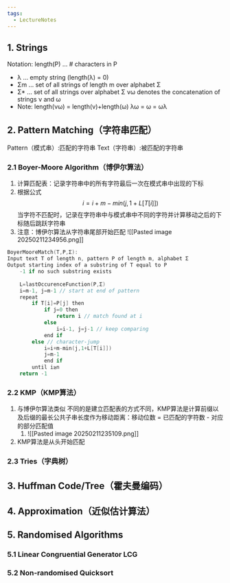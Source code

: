 ```yaml
---
tags:
  - LectureNotes
---
```

## 1. Strings
Notation: length(P) … # characters in P 
- λ … empty string (length(λ) = 0) 
- Σm … set of all strings of length m over alphabet Σ 
- Σ* … set of all strings over alphabet Σ 
νω denotes the concatenation of strings ν and ω
-  Note: length(νω) = length(ν)+length(ω) λω = ω = ωλ
## 2. Pattern Matching（字符串匹配）
Pattern（模式串）:匹配的字符串
Text（字符串）:被匹配的字符串
### 2.1 Boyer-Moore Algorithm（博伊尔算法）
1. 计算匹配表：记录字符串中的所有字符最后一次在模式串中出现的下标
2. 根据公式$$i=i+m-min(j,1+L[T[i]])$$ 当字符不匹配时，记录在字符串中与模式串中不同的字符并计算移动之后的下标随后跳跃字符串
3. 注意：博伊尔算法从字符串尾部开始匹配
![[Pasted image 20250211234956.png]]
```C
BoyerMooreMatch(T,P,Σ): 
Input text T of length n, pattern P of length m, alphabet Σ 
Output starting index of a substring of T equal to P 
	-1 if no such substring exists 
	
	L=lastOccurenceFunction(P,Σ) 
	i=m-1, j=m-1 // start at end of pattern 
	repeat 
		if T[i]=P[j] then 
			if j=0 then 
				return i // match found at i 
			else 
				i=i-1, j=j-1 // keep comparing 
			end if 
		else // character-jump 
			i=i+m-min(j,1+L[T[i]]) 
			j=m-1 
			end if 
		until i≥n 
	return -1 
```
### 2.2 KMP（KMP算法）
1. 与博伊尔算法类似 不同的是建立匹配表的方式不同，KMP算法是计算前缀以及后缀的最长公共子串长度作为移动距离：移动位数 = 已匹配的字符数 - 对应的部分匹配值
	1. ![[Pasted image 20250211235109.png]]
2. KMP算法是从头开始匹配
### 2.3 Tries（字典树）
## 3. Huffman Code/Tree（霍夫曼编码）
## 4. Approximation（近似估计算法）
## 5. Randomised Algorithms
### 5.1 Linear Congruential Generator LCG
### 5.2 Non-randomised Quicksort



